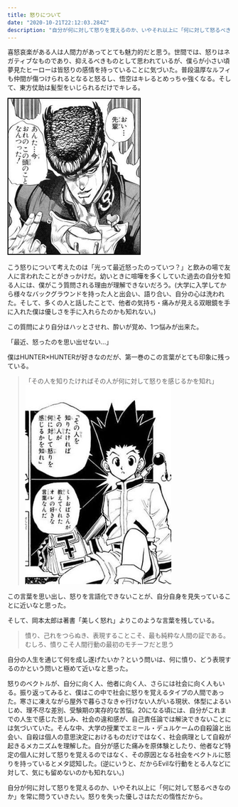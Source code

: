 ```yaml
---
title: 怒りについて
date: "2020-10-21T22:12:03.284Z"
description: "自分が何に対して怒りを覚えるのか、いやそれ以上に「何に対して怒るべきなのか」を常に問うていきたい。怒りを失った優しさはただの惰性だから。"
---
```


喜怒哀楽がある人は人間力があってとても魅力的だと思う。世間では、怒りはネガティブなものであり、抑えるべきものとして思われているが、僕らが小さい頃夢見たヒーローは皆怒りの感情を持っていることに気づいた。普段温厚なルフィも仲間が傷つけられるとなると怒るし、悟空はキレるとめっちゃ強くなる。そして、東方仗助は髪型をいじられるだけでキレる。

![anger](./jojo.png)

こう怒りについて考えたのは「光って最近怒ったのっていつ？」と飲みの場で友人に言われたことがきっかけだ。幼いときに喧嘩を多くしていた過去の自分を知る人には、僕がこう質問される理由が理解できないだろう。(大学に入学してから様々なバックグラウンドを持った人と出会い、語り合い、自分の心は洗われた。そして、多くの人と話したことで、他者の気持ち・痛みが見える双眼鏡を手に入れた僕は優しさを手に入れらたのかも知れない。)

この質問により自分はハッとさせれ、酔いが覚め、1つ悩みが出来た。

「最近、怒ったのを思い出せない...」

僕はHUNTER×HUNTERが好きなのだが、第一巻のこの言葉がとても印象に残っている。
> 「その人を知りたければその人が何に対して怒りを感じるかを知れ」
![anger](./hunter-hunter.png)

この言葉を思い出し、怒りを言語化できないことが、自分自身を見失っていることに近いなと思った。

そして、岡本太郎は著書「美しく怒れ」よりこのような言葉を残している。

> 憤り、己れをつらぬき、表現することこそ、最も純粋な人間の証である。むしろ、憤りこそ人間行動の最初のモチーフだと思う

自分の人生を通じて何を成し遂げたいか？という問いは、何に憤り、どう表現するのかという問いと極めて近いなと思った。

怒りのベクトルが、自分に向く人、他者に向く人、さらには社会に向く人もいる。振り返ってみると、僕はこの中で社会に怒りを覚えるタイプの人間であった。寒さに凍えながら屋外で暮らさなきゃ行けない人がいる現状、体型によるいじめ、理不尽な差別、受験期の実存的な苦悩。20になる頃には、自分がこれまでの人生で感じた苦しみ、社会の違和感が、自己責任論では解決できないことには気づいていた。そんな中、大学の授業でエミール・デュルケームの自殺論と出会い、自殺は個人の意思決定におけるものだけではなく、社会病理として自殺が起きるメカニズムを理解した。自分が感じた痛みを原体験としたり、他者など特定の個人に対して怒りを覚えるのではなく、その原因となる社会をベクトルに怒りを持っているとメタ認知した。(逆にいうと、だからEvilな行動をとる人などに対して、気にも留めないのかも知れない。)

自分が何に対して怒りを覚えるのか、いやそれ以上に「何に対して怒るべきなのか」を常に問うていきたい。怒りを失った優しさはただの惰性だから。
